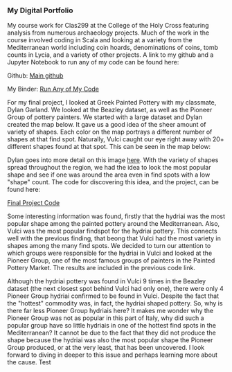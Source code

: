 
### My Digital Portfolio

My course work for Clas299 at the College of the Holy Cross featuring analysis from numerous archaeology projects. Much of the work in the course involved coding in Scala and looking at a variety from the Mediterranean world including coin hoards, denominations of coins, tomb counts in Lycia, and a variety of other projects. A link to my github and a Jupyter Notebook to run any of my code can be found here:

Github:
[Main github](https://github.com/mattpiekarczyk/clas299) 

My Binder:
[Run Any of My Code](https://hub.gke.mybinder.org/user/mattpiekarczyk-clas299-e0cn8mo0/tree)


For my final project, I looked at Greek Painted Pottery with my classmate, Dylan Garland. We looked at the Beazley dataset, as well as the Pioneer Group of pottery painters. We started with a large dataset and Dylan created the map below. It gave us a good idea of the sheer amount of variety of shapes. Each color on the map portrays a different number of shapes at that find spot. Naturally, Vulci caught our eye right away with 20+ different shapes found at that spot. This can be seen in the map below:

Dylan goes into more detail on this image [here](https://dylangarland21.github.io/portfolio/).
With the variety of shapes spread throughout the region, we had the idea to look the most popular shape and see if one was around the area even in find spots with a low "shape" count. The code for discovering this idea, and the project, can be found here:

[Final Project Code](https://mybinder.org/v2/gh/MattPiekarczyk/clas299/master?filepath=FinalProjectCode_2.ipynb)

Some interesting information was found, firstly that the hydriai was the most popular shape among the painted pottery around the Mediterranean. Also, Vulci was the most popular findspot for the hydriai pottery. This connects well with the previous finding, that beong that Vulci had the most variety in shapes among the many find spots. We decided to turn our attention to which groups were responsible for the hydriai in Vulci and looked at the Pioneer Group, one of the most famous groups of painters in the Painted Pottery Market. The results are included in the previous code link. 

Although the hydriai pottery was found in Vulci 9 times in the Beazley dataset (the next closest spot behind Vulci had only one), there were only 4 Pioneer Group hydriai confirmed to be found in Vulci. Despite the fact that the "hottest" commodity was, in fact, the hydriai shaped pottery. So, why is there far less Pioneer Group hydriais here? It makes me wonder why the Pioneer Group was not as popular in this part of Italy, why did such a popular group have so little hydriais in one of the hottest find spots in the Mediterranean? It cannot be due to the fact that they did not produce the shape because the hydriai was also the most popular shape the Pioneer Group produced, or at the very least, that has been uncovered. I look forward to diving in deeper to this issue and perhaps learning more about the cause. Test

